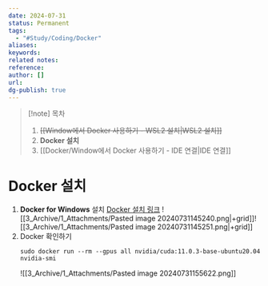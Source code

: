 ```yaml
---
date: 2024-07-31
status: Permanent
tags:
  - "#Study/Coding/Docker"
aliases: 
keywords: 
related notes: 
reference: 
author: []
url: 
dg-publish: true
---
```

>[!note] 목차
>1. ~~[[Window에서 Docker 사용하기 - WSL2 설치|WSL2 설치]]~~
>2. **Docker 설치**
>3. [[Docker/Window에서 Docker 사용하기 - IDE 연결|IDE 연결]]

# Docker 설치

1. **Docker for Windows** 설치
	[Docker 설치 링크](https://www.docker.com/)
	![[3_Archive/1_Attachments/Pasted image 20240731145240.png|+grid]]![[3_Archive/1_Attachments/Pasted image 20240731145251.png|+grid]]
2. Docker 확인하기
	```shell
	sudo docker run --rm --gpus all nvidia/cuda:11.0.3-base-ubuntu20.04 nvidia-smi
	```
	![[3_Archive/1_Attachments/Pasted image 20240731155622.png]]